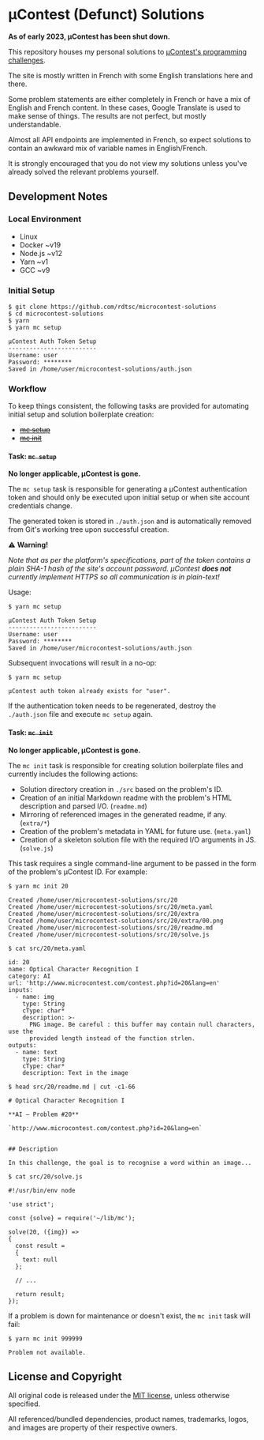 # µContest (Defunct) Solutions

**As of early 2023, µContest has been shut down.**

This repository houses my personal solutions to
[µContest's programming challenges][challenges].

The site is mostly written in French with some English translations here and
there.

Some problem statements are either completely in French or have a mix of English
and French content. In these cases, Google Translate is used to make sense of
things. The results are not perfect, but mostly understandable.

Almost all API endpoints are implemented in French, so expect solutions to
contain an awkward mix of variable names in English/French.

It is strongly encouraged that you do not view my solutions unless you've
already solved the relevant problems yourself.


## Development Notes

### Local Environment

- Linux
- Docker ~v19
- Node.js ~v12
- Yarn ~v1
- GCC ~v9

### Initial Setup

```text
$ git clone https://github.com/rdtsc/microcontest-solutions
$ cd microcontest-solutions
$ yarn
$ yarn mc setup

µContest Auth Token Setup
-------------------------
Username: user
Password: ********
Saved in /home/user/microcontest-solutions/auth.json
```

### Workflow

To keep things consistent, the following tasks are provided for automating
initial setup and solution boilerplate creation:

- [~~mc setup~~](#task-mc-setup)
- [~~mc init~~](#task-mc-init)

#### Task: ~~`mc setup`~~

**No longer applicable, µContest is gone.**

The `mc setup` task is responsible for generating a µContest authentication
token and should only be executed upon initial setup or when site account
credentials change.

The generated token is stored in `./auth.json` and is automatically removed
from Git's working tree upon successful creation.

:warning: **Warning!**

*Note that as per the platform's specifications, part of the token
contains a plain SHA-1 hash of the site's account password. µContest
**does not** currently implement HTTPS so all communication is in plain-text!*

Usage:

```text
$ yarn mc setup

µContest Auth Token Setup
-------------------------
Username: user
Password: ********
Saved in /home/user/microcontest-solutions/auth.json
```

Subsequent invocations will result in a no-op:

```text
$ yarn mc setup

µContest auth token already exists for "user".
```

If the authentication token needs to be regenerated, destroy the `./auth.json`
file and execute `mc setup` again.

#### Task: ~~`mc init`~~

**No longer applicable, µContest is gone.**

The `mc init` task is responsible for creating solution boilerplate files and
currently includes the following actions:

- Solution directory creation in `./src` based on the problem's ID.
- Creation of an initial Markdown readme with the problem's HTML description
  and parsed I/O. (`readme.md`)
- Mirroring of referenced images in the generated readme, if any. (`extra/*`)
- Creation of the problem's metadata in YAML for future use. (`meta.yaml`)
- Creation of a skeleton solution file with the required I/O arguments
  in JS. (`solve.js`)

This task requires a single command-line argument to be passed in the form of
the problem's µContest ID. For example:

```text
$ yarn mc init 20

Created /home/user/microcontest-solutions/src/20
Created /home/user/microcontest-solutions/src/20/meta.yaml
Created /home/user/microcontest-solutions/src/20/extra
Created /home/user/microcontest-solutions/src/20/extra/00.png
Created /home/user/microcontest-solutions/src/20/readme.md
Created /home/user/microcontest-solutions/src/20/solve.js
```

```text
$ cat src/20/meta.yaml

id: 20
name: Optical Character Recognition I
category: AI
url: 'http://www.microcontest.com/contest.php?id=20&lang=en'
inputs:
  - name: img
    type: String
    cType: char*
    description: >-
      PNG image. Be careful : this buffer may contain null characters, use the
      provided length instead of the function strlen.
outputs:
  - name: text
    type: String
    cType: char*
    description: Text in the image
```

```text
$ head src/20/readme.md | cut -c1-66

# Optical Character Recognition I

**AI – Problem #20**

`http://www.microcontest.com/contest.php?id=20&lang=en`


## Description

In this challenge, the goal is to recognise a word within an image...
```

```text
$ cat src/20/solve.js

#!/usr/bin/env node

'use strict';

const {solve} = require('~/lib/mc');

solve(20, ({img}) =>
{
  const result =
  {
    text: null
  };

  // ...

  return result;
});
```

If a problem is down for maintenance or doesn't exist, the `mc init` task will
fail:

```text
$ yarn mc init 999999

Problem not available.
```


## License and Copyright

All original code is released under the [MIT license][mit], unless otherwise
specified.

All referenced/bundled dependencies, product names, trademarks, logos, and
images are property of their respective owners.


[challenges]: https://web.archive.org/web/20220929051612/http://www.microcontest.com/contests.php?lang=en
              "µContest"

[mit]: http://opensource.org/licenses/MIT/
       "The MIT License (MIT)"
